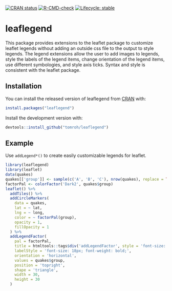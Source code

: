 <!-- badges: start -->
[![CRAN status](https://www.r-pkg.org/badges/version/leaflegend)](https://CRAN.R-project.org/package=leaflegend)
[![R-CMD-check](https://github.com/tomroh/leaflegend/workflows/R-CMD-check/badge.svg)](https://github.com/tomroh/leaflegend/actions)
[![Lifecycle: stable](https://img.shields.io/badge/lifecycle-stable-brightgreen.svg)](https://lifecycle.r-lib.org/articles/stages.html#stable)
<!-- badges: end -->


# leaflegend

This package provides extensions to the leaflet package to 
customize leaflet legends without adding an outside css file to the output 
to style legends. The legend extensions allow the user to add images to 
legends, style the labels of the  legend items, change orientation of the 
legend items, use different symbologies, and style axis ticks. Syntax and
style is consistent with the leaflet package.

## Installation

You can install the released version of leaflegend from [CRAN](https://CRAN.R-project.org) with:

``` r
install.packages("leaflegend")
```

Install the development version with:

```r
devtools::install_github("tomroh/leaflegend")
```

## Example

Use `addLegend*()` to create easily customizable legends for leaflet.

``` r
library(leaflegend)
library(leaflet)
data(quakes)
quakes[['group']] <- sample(c('A', 'B', 'C'), nrow(quakes), replace = TRUE)
factorPal <- colorFactor('Dark2', quakes$group)
leaflet() %>%
  addTiles() %>%
  addCircleMarkers(
    data = quakes,
    lat = ~ lat,
    lng = ~ long,
    color = ~ factorPal(group),
    opacity = 1,
    fillOpacity = 1
  ) %>%
  addLegendFactor(
    pal = factorPal,
    title = htmltools::tags$div('addLegendFactor', style = 'font-size: 24px; color: red;'),
    labelStyle = 'font-size: 18px; font-weight: bold;',
    orientation = 'horizontal',
    values = quakes$group,
    position = 'topright',
    shape = 'triangle',
    width = 30,
    height = 30
  )
```

